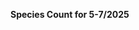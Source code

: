

<span><span><p dir="auto"><strong>Species Count for 5-7/2025</strong></p></span></span><canvas height="0" width="0" style="display: block; box-sizing: border-box; height: 0px; width: 0px;"></canvas>

